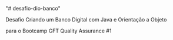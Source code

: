 "# desafio-dio-banco" 

Desafio Criando um Banco Digital com Java e Orientação a Objeto

para o Bootcamp GFT Quality Assurance #1
